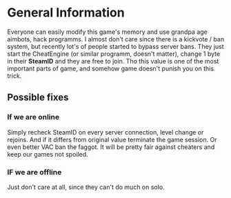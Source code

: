 # General Information
Everyone can easily modify this game's memory and use grandpa age aimbots, hack programms. I almost don't care since there is a kickvote / ban system, but recently lot's of people started to bypass server bans. They just start the CheatEngine (or similar programm, doesn't matter), change 1 byte in their **SteamID** and they are free to join. Tho this value is one of the most important parts of game, and somehow game doesn't punish you on this trick.

## Possible fixes
### If we are online
Simply recheck SteamID on every server connection, level change or rejoins. And if it differs from original value terminate the game session. Or even better VAC ban the faggot. It will be pretty fair against cheaters and keep our games not spoiled.
### IF we are offline
Just don't care at all, since they can't do much on solo.
